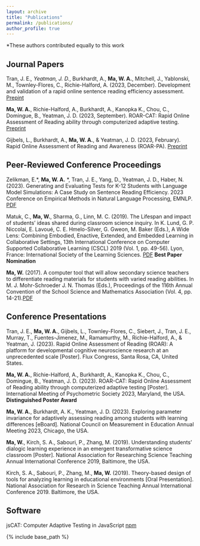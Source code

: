 ```yaml
---
layout: archive
title: "Publications"
permalink: /publications/
author_profile: true
---
```

*These authors contributed equally to this work

## Journal Papers
Tran, J. E.*, Yeatman, J. D.*, Burkhardt, A., **Ma, W. A.**, Mitchell, J., Yablonski, M., Townley-Flores, C., Richie-Halford, A. (2023, December). Development and validation of a rapid online sentence reading efficiency assessment. [Prepint](https://doi.org/10.31219/osf.io/u3mjz)

**Ma, W. A.**, Richie-Halford, A., Burkhardt, A., Kanopka K., Chou, C., Domingue, B., Yeatman, J. D. (2023, September). ROAR-CAT: Rapid Online Assessment of Reading ability through computerized adaptive testing. [Preprint](https://osf.io/preprints/psyarxiv/7tpx2/)

Gijbels, L., Burkhardt, A., **Ma, W. A.**, & Yeatman, J. D. (2023, February). Rapid Online Assessment of Reading and Awareness (ROAR-PA). [Preprint](https://doi.org/10.31234/osf.io/5z2gh)

## Peer-Reviewed Conference Proceedings
Zelikman, E.*, **Ma, W. A.** *, Tran, J. E., Yang, D., Yeatman, J. D., Haber, N. (2023). Generating and Evaluating Tests for K-12 Students with Language Model Simulations: A Case Study on Sentence Reading Efficiency. 2023 Conference on Empirical Methods in Natural Language Processing, EMNLP. [PDF](https://aclanthology.org/2023.emnlp-main.135/)

Matuk, C., **Ma, W.**, Sharma, G., Linn, M. C. (2019). The Lifespan and impact of students’ ideas shared during classroom science inquiry. In K. Lund, G. P. Niccolai, E. Lavoué, C. E. Hmelo-Silver, G. Gweon, M. Baker (Eds.), A Wide Lens: Combining Embodied, Enactive, Extended, and Embedded Learning in Collaborative Settings, 13th International Conference on Computer Supported Collaborative Learning (CSCL) 2019 (Vol. 1, pp. 49-56). Lyon, France: International Society of the Learning Sciences. [PDF](https://repository.isls.org/bitstream/1/4444/1/49-56.pdf) **Best Paper Nomination**

**Ma, W.** (2017). A computer tool that will allow secondary science teachers to differentiate reading materials for students with varied reading abilities. In M. J. Mohr-Schroeder J. N. Thomas (Eds.), Proceedings of the 116th Annual Convention of the School Science and Mathematics Association (Vol. 4, pp. 14-21).[PDF](https://www.ssma.org/assets/Proceedings/Proceedings2017FINALWeb.pdf#page=15)

## Conference Presentations
Tran, J. E., **Ma, W. A.**, Gijbels, L., Townley-Flores, C., Siebert, J., Tran, J. E., Murray, T., Fuentes-Jimenez, M.,   Ramamurthy,   M., Richie-Halford, A., & Yeatman, J. (2023). Rapid Online Assessment of Reading (ROAR): A platform for developmental cognitive neuroscience research at an unprecedented scale [Poster]. Flux Congress, Santa Rosa, CA, United States.

**Ma, W. A.**, Richie-Halford, A., Burkhardt, A., Kanopka K., Chou, C., Domingue, B., Yeatman, J. D. (2023). ROAR-CAT: Rapid Online Assessment of Reading ability through computerized adaptive testing [Poster]. International Meeting of Psychometric Society 2023, Maryland, the USA. **Distinguished Poster Award**

**Ma, W. A.**, Burkhardt, A. K., Yeatman, J. D. (2023). Exploring parameter invariance for adaptively assessing reading among students with learning differences [eBoard]. National Council on Measurement in Education Annual Meeting 2023, Chicago, the USA.

**Ma, W.**, Kirch, S. A., Sabouri, P., Zhang, M. (2019). Understanding students’ dialogic learning experience in an emergent transformative science classroom [Poster]. National Association for Researching Science Teaching Annual International Conference 2019, Baltimore, the USA.

Kirch, S. A., Sabouri, P., Zhang, M., **Ma, W.** (2019). Theory-based design of tools for analyzing learning in educational environments [Oral Presentation]. National Association for Research in Science Teaching Annual International Conference 2019. Baltimore, the USA.

## Software
jsCAT: Computer Adaptive Testing in JavaScript [npm](https://www.npmjs.com/package/@bdelab/jscat)

{% include base_path %}
